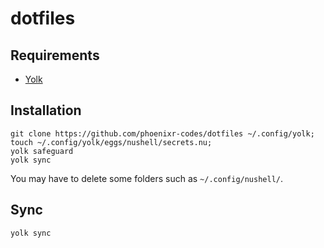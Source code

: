 # dotfiles

## Requirements

- [Yolk][]

## Installation

```nushell
git clone https://github.com/phoenixr-codes/dotfiles ~/.config/yolk;
touch ~/.config/yolk/eggs/nushell/secrets.nu;
yolk safeguard
yolk sync
```

You may have to delete some folders such as `~/.config/nushell/`.

## Sync

```console
yolk sync
```

[Yolk]: https://elkowar.github.io/yolk/

